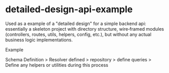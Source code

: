 # detailed-design-api-example
Used as a example of a "detailed design" for a simple backend api: essentially a skeleton project with directory structure, wire‑framed modules (controllers, routes, utils, helpers, config, etc.), but without any actual business logic implementations.



Example

Schema Definition > Resolver defined > repository > define queries > Define any helpers or utilities during this process